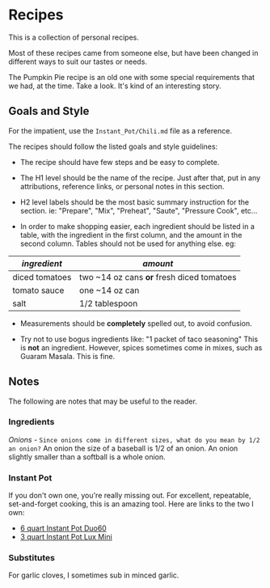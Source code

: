 # Recipes

This is a collection of personal recipes.

Most of these recipes came from someone else, but have been changed in different ways to suit our tastes or needs.

The Pumpkin Pie recipe is an old one with some special requirements that we had, at the time.  Take a look. It's kind of an interesting story.

## Goals and Style

For the impatient, use the `Instant_Pot/Chili.md` file as a reference.

The recipes should follow the listed goals and style guidelines:

* The recipe should have few steps and be easy to complete.

* The H1 level should be the name of the recipe. Just after that, put in any attributions, reference links, or personal notes in this section.

* H2 level labels should be the most basic summary instruction for the section. ie: "Prepare", "Mix", "Preheat", "Saute", "Pressure Cook", etc...

* In order to make shopping easier, each ingredient should be listed in a table, with the ingredient in the first column, and the amount in the second column.  Tables should not be used for anything else.  eg:

| *ingredient* | *amount* |
| --- | --- |
| diced tomatoes | two ~14 oz cans **or** fresh diced tomatoes |
| tomato sauce | one ~14 oz can |
| salt | 1/2 tablespoon |

* Measurements should be **completely** spelled out, to avoid confusion.

* Try not to use bogus ingredients like: "1 packet of taco seasoning" This is **not** an ingredient.  However, spices sometimes come in mixes, such as Guaram Masala.  This is fine.

## Notes

The following are notes that may be useful to the reader.

### Ingredients

*Onions* - `Since onions come in different sizes, what do you mean by 1/2 an onion?` An onion the size of a baseball is 1/2 of an onion. An onion slightly smaller than a softball is a whole onion.

### Instant Pot

If you don't own one, you're really missing out. For excellent, repeatable, set-and-forget cooking, this is an amazing tool.  Here are links to the two I own:

* [6 quart Instant Pot Duo60](http://a.co/d/bgTezfE)
* [3 quart Instant Pot Lux Mini](http://a.co/d/8FuKMQR)

### Substitutes

For garlic cloves, I sometimes sub in minced garlic.
